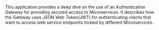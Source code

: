 This application provides a deep dive on the use of an Authentication Gateway for providing secured access to Microservices. It describes how the Gateway uses JSON Web Token(JWT) for authenticating clients that want to access web service endpoints hosted by different Microservices.